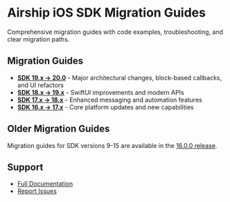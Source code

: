 
# Airship iOS SDK Migration Guides

Comprehensive migration guides with code examples, troubleshooting, and clear migration paths.

## Migration Guides

- **[SDK 19.x → 20.0](migration-guide-19-20.md)** - Major architectural changes, block-based callbacks, and UI refactors
- **[SDK 18.x → 19.x](migration-guide-18-19.md)** - SwiftUI improvements and modern APIs
- **[SDK 17.x → 18.x](migration-guide-17-18.md)** - Enhanced messaging and automation features
- **[SDK 16.x → 17.x](migration-guide-16-17.md)** - Core platform updates and new capabilities

## Older Migration Guides

Migration guides for SDK versions 9-15 are available in the [16.0.0 release](https://github.com/urbanairship/ios-library/tree/16.0.0/Documentation/Migration).

## Support

- [Full Documentation](https://docs.airship.com/)
- [Report Issues](https://github.com/urbanairship/ios-library/issues)
